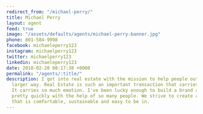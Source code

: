 ```yaml
---
redirect_from: "/michael-perry/"
title: Michael Perry
layout: agent
feed: true
image: "/assets/defaults/agents/michael-perry-banner.jpg"
phone: 801-584-9998
facebook: michaeleperry123
instagram: michaelperry123
twitter: michaelperry123
linkedin: michaeleperry123
date: 2018-02-20 00:17:38 +0000
permalink: "/agents/:title/"
description: I got into real estate with the mission to help people out in a much
  larger way. Real Estate is such an important transaction that carries so much weight.
  It carries so much emotion. I've been lucky enough to build a brand and a business
  pretty quickly with the help of so many people. We strive to create an environment
  that is comfortable, sustainable and easy to be in.
---
```

